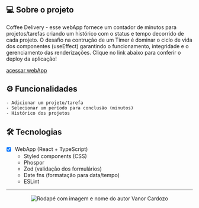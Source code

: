 
## 💻 Sobre o projeto

Coffee Delivery - esse webApp fornece um contador de minutos para projetos/tarefas criando um histórico com o status e tempo decorrido de cada projeto. O desafio na contrução de um Timer é dominar o ciclo de vida dos componentes (useEffect) garantindo o funcionamento, integridade e o gerenciamento das renderizações. Clique no link abaixo para conferir o deploy da aplicação!
<p align="left"><a href="https://vanor-cardozo.github.io/coffee-delivery/">acessar webApp</a></p>

## ⚙️ Funcionalidades

    - Adicionar um projeto/tarefa 
    - Selecionar um período para conclusão (minutos)
    - Histórico dos projetos
  
## 🛠 Tecnologias

- [x] WebApp (React + TypeScript)
    - Styled components (CSS)
    - Phospor
    - Zod (validação dos formulários)
    - Date fns (formatação para data/tempo)
    - ESLint
  
---

<div align="center">
    <img alt="Rodapé com imagem e nome do autor Vanor Cardozo" title="eSports" src="banner_readme_timer_project.png"/>
</div>
